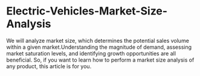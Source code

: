 # Electric-Vehicles-Market-Size-Analysis
We will analyze market size, which determines the potential sales volume within a given market.Understanding the magnitude of demand, assessing market saturation levels, and identifying growth opportunities are all beneficial. So, if you want to learn how to perform a market size analysis of any product, this article is for you. 
